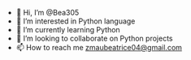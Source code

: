 - 👋 Hi, I’m @Bea305
- 👀 I’m interested in Python language
- 🌱 I’m currently learning Python
- 💞️ I’m looking to collaborate on Python projects
- 📫 How to reach me zmaubeatrice04@gmail.com

<!---
Bea305/Bea305 is a ✨ special ✨ repository because its `README.md` (this file) appears on your GitHub profile.
You can click the Preview link to take a look at your changes.
--->
